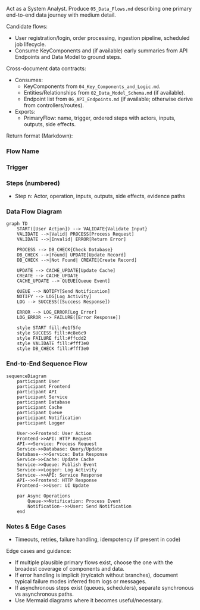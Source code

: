 Act as a System Analyst. Produce `05_Data_Flows.md` describing one primary end-to-end data journey with medium detail.

Candidate flows:
- User registration/login, order processing, ingestion pipeline, scheduled job lifecycle.
- Consume KeyComponents and (if available) early summaries from API Endpoints and Data Model to ground steps.

Cross-document data contracts:
- Consumes:
  - KeyComponents from `04_Key_Components_and_Logic.md`.
  - Entities/Relationships from `02_Data_Model_Schema.md` (if available).
  - Endpoint list from `06_API_Endpoints.md` (if available; otherwise derive from controllers/routes).
- Exports:
  - PrimaryFlow: name, trigger, ordered steps with actors, inputs, outputs, side effects.

Return format (Markdown):
### Flow Name
### Trigger
### Steps (numbered)
- Step n: Actor, operation, inputs, outputs, side effects, evidence paths

### Data Flow Diagram
```mermaid
graph TD
    START([User Action]) --> VALIDATE{Validate Input}
    VALIDATE -->|Valid| PROCESS[Process Request]
    VALIDATE -->|Invalid| ERROR[Return Error]
    
    PROCESS --> DB_CHECK{Check Database}
    DB_CHECK -->|Found| UPDATE[Update Record]
    DB_CHECK -->|Not Found| CREATE[Create Record]
    
    UPDATE --> CACHE_UPDATE[Update Cache]
    CREATE --> CACHE_UPDATE
    CACHE_UPDATE --> QUEUE[Queue Event]
    
    QUEUE --> NOTIFY[Send Notification]
    NOTIFY --> LOG[Log Activity]
    LOG --> SUCCESS([Success Response])
    
    ERROR --> LOG_ERROR[Log Error]
    LOG_ERROR --> FAILURE([Error Response])
    
    style START fill:#e1f5fe
    style SUCCESS fill:#c8e6c9
    style FAILURE fill:#ffcdd2
    style VALIDATE fill:#fff3e0
    style DB_CHECK fill:#fff3e0
```

### End-to-End Sequence Flow
```mermaid
sequenceDiagram
    participant User
    participant Frontend
    participant API
    participant Service
    participant Database
    participant Cache
    participant Queue
    participant Notification
    participant Logger
    
    User->>Frontend: User Action
    Frontend->>API: HTTP Request
    API->>Service: Process Request
    Service->>Database: Query/Update
    Database-->>Service: Data Response
    Service->>Cache: Update Cache
    Service->>Queue: Publish Event
    Service->>Logger: Log Activity
    Service-->>API: Service Response
    API-->>Frontend: HTTP Response
    Frontend-->>User: UI Update
    
    par Async Operations
        Queue->>Notification: Process Event
        Notification-->>User: Send Notification
    end
```

### Notes & Edge Cases
- Timeouts, retries, failure handling, idempotency (if present in code)

Edge cases and guidance:
- If multiple plausible primary flows exist, choose the one with the broadest coverage of components and data.
- If error handling is implicit (try/catch without branches), document typical failure modes inferred from logs or messages.
- If asynchronous steps exist (queues, schedulers), separate synchronous vs asynchronous paths.
- Use Mermaid diagrams where it becomes useful/necessary.

